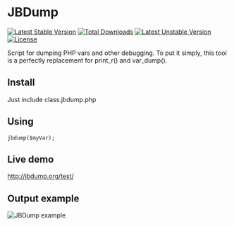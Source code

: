 JBDump
======

[![Latest Stable Version](https://poser.pugx.org/smetdenis/jbdump/v/stable.svg)](https://packagist.org/packages/smetdenis/jbdump) [![Total Downloads](https://poser.pugx.org/smetdenis/jbdump/downloads.svg)](https://packagist.org/packages/smetdenis/jbdump) [![Latest Unstable Version](https://poser.pugx.org/smetdenis/jbdump/v/unstable.svg)](https://packagist.org/packages/smetdenis/jbdump) [![License](https://poser.pugx.org/smetdenis/jbdump/license.svg)](https://packagist.org/packages/smetdenis/jbdump)


Script for dumping PHP vars and other debugging.
To put it simply, this tool is a perfectly replacement for print_r() and var_dump().

## Install
Just include class.jbdump.php

## Using
`jbdump($myVar);`

## Live demo
http://jbdump.org/test/

## Output example
![JBDump example](http://llfl.ru/images/ga/m6f.png)

